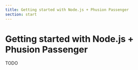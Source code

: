 ```yaml
---
title: Getting started with Node.js + Phusion Passenger
section: start
---
```

# Getting started with Node.js + Phusion Passenger

TODO